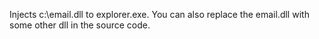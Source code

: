 Injects c:\email.dll to explorer.exe. You can also replace the email.dll with some other dll in the source code.
